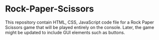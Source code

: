 # Rock-Paper-Scissors
This repository contain HTML, CSS, JavaScript code file for a Rock Paper Scissors game that will be played entirely on the console. Later, the game might be updated to include GUI elements such as buttons.
